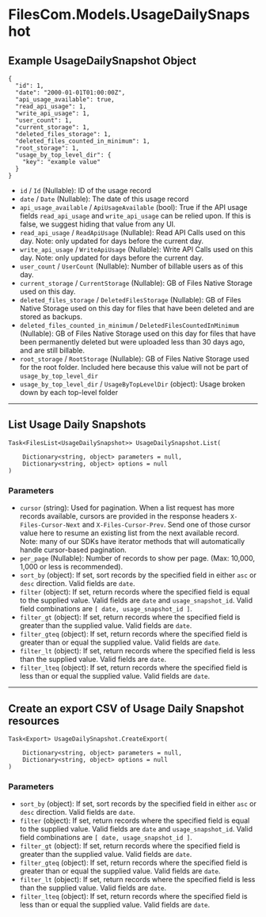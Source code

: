 # FilesCom.Models.UsageDailySnapshot

## Example UsageDailySnapshot Object

```
{
  "id": 1,
  "date": "2000-01-01T01:00:00Z",
  "api_usage_available": true,
  "read_api_usage": 1,
  "write_api_usage": 1,
  "user_count": 1,
  "current_storage": 1,
  "deleted_files_storage": 1,
  "deleted_files_counted_in_minimum": 1,
  "root_storage": 1,
  "usage_by_top_level_dir": {
    "key": "example value"
  }
}
```

* `id` / `Id`  (Nullable<Int64>): ID of the usage record
* `date` / `Date`  (Nullable<DateTime>): The date of this usage record
* `api_usage_available` / `ApiUsageAvailable`  (bool): True if the API usage fields `read_api_usage` and `write_api_usage` can be relied upon.  If this is false, we suggest hiding that value from any UI.
* `read_api_usage` / `ReadApiUsage`  (Nullable<Int64>): Read API Calls used on this day. Note: only updated for days before the current day.
* `write_api_usage` / `WriteApiUsage`  (Nullable<Int64>): Write API Calls used on this day. Note: only updated for days before the current day.
* `user_count` / `UserCount`  (Nullable<Int64>): Number of billable users as of this day.
* `current_storage` / `CurrentStorage`  (Nullable<Int64>): GB of Files Native Storage used on this day.
* `deleted_files_storage` / `DeletedFilesStorage`  (Nullable<Int64>): GB of Files Native Storage used on this day for files that have been deleted and are stored as backups.
* `deleted_files_counted_in_minimum` / `DeletedFilesCountedInMinimum`  (Nullable<Int64>): GB of Files Native Storage used on this day for files that have been permanently deleted but were uploaded less than 30 days ago, and are still billable.
* `root_storage` / `RootStorage`  (Nullable<Int64>): GB of Files Native Storage used for the root folder.  Included here because this value will not be part of `usage_by_top_level_dir`
* `usage_by_top_level_dir` / `UsageByTopLevelDir`  (object): Usage broken down by each top-level folder


---

## List Usage Daily Snapshots

```
Task<FilesList<UsageDailySnapshot>> UsageDailySnapshot.List(
    
    Dictionary<string, object> parameters = null,
    Dictionary<string, object> options = null
)
```

### Parameters

* `cursor` (string): Used for pagination.  When a list request has more records available, cursors are provided in the response headers `X-Files-Cursor-Next` and `X-Files-Cursor-Prev`.  Send one of those cursor value here to resume an existing list from the next available record.  Note: many of our SDKs have iterator methods that will automatically handle cursor-based pagination.
* `per_page` (Nullable<Int64>): Number of records to show per page.  (Max: 10,000, 1,000 or less is recommended).
* `sort_by` (object): If set, sort records by the specified field in either `asc` or `desc` direction. Valid fields are `date`.
* `filter` (object): If set, return records where the specified field is equal to the supplied value. Valid fields are `date` and `usage_snapshot_id`. Valid field combinations are `[ date, usage_snapshot_id ]`.
* `filter_gt` (object): If set, return records where the specified field is greater than the supplied value. Valid fields are `date`.
* `filter_gteq` (object): If set, return records where the specified field is greater than or equal the supplied value. Valid fields are `date`.
* `filter_lt` (object): If set, return records where the specified field is less than the supplied value. Valid fields are `date`.
* `filter_lteq` (object): If set, return records where the specified field is less than or equal the supplied value. Valid fields are `date`.


---

## Create an export CSV of Usage Daily Snapshot resources

```
Task<Export> UsageDailySnapshot.CreateExport(
    
    Dictionary<string, object> parameters = null,
    Dictionary<string, object> options = null
)
```

### Parameters

* `sort_by` (object): If set, sort records by the specified field in either `asc` or `desc` direction. Valid fields are `date`.
* `filter` (object): If set, return records where the specified field is equal to the supplied value. Valid fields are `date` and `usage_snapshot_id`. Valid field combinations are `[ date, usage_snapshot_id ]`.
* `filter_gt` (object): If set, return records where the specified field is greater than the supplied value. Valid fields are `date`.
* `filter_gteq` (object): If set, return records where the specified field is greater than or equal the supplied value. Valid fields are `date`.
* `filter_lt` (object): If set, return records where the specified field is less than the supplied value. Valid fields are `date`.
* `filter_lteq` (object): If set, return records where the specified field is less than or equal the supplied value. Valid fields are `date`.
